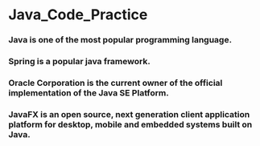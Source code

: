 # Java_Code_Practice
### Java is one of the most popular programming language.
### Spring is a popular java framework.
### Oracle Corporation is the current owner of the official implementation of the Java SE Platform.
### JavaFX is an open source, next generation client application platform for desktop, mobile and embedded systems built on Java.
